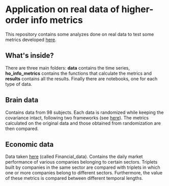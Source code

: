 # Application on real data of higher-order info metrics
This repository contains some analyzes done on real data to test some metrics developed [here](https://github.com/nplresearch/higher_order_info_metrics).

## What's inside?
There are three main folders: **data** contains the time series, **ho_info_metrics** contains the functions that calculate the metrics and **results** contains all the results. Finally there are notebooks, one for each type of data.

## Brain data
Contains data from 98 subjects. Each data is randomized while keeping the covariance intact, following two frameworks (see [here](https://www.sciencedirect.com/science/article/pii/S1053811917307516?casa_token=mF5NmQHxgPkAAAAA:w9DrZz5fNviq0-LawoSevS-CnTDtrgeVsA_tlxGieB31LBsHDXF-crkromwouJdmGzrotS5pOQ)). The metrics calculated on the original data and those obtained from randomization are then compared.

## Economic data
Data taken [here](https://zenodo.org/records/7210076) (called Financial_data). Contains the daily market performance of various companies belonging to certain sectors. Triplets built by companies in the same sector are compared with triplets in which one or more companies belong to different sectors. Furthermore, the value of these metrics is compared between different temporal lengths.
